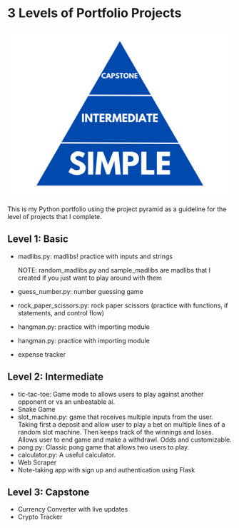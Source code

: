 # 3 Levels of Portfolio Projects
![project pyramid](three-levels-pyramid.png)

This is my Python portfolio using the project pyramid as a guideline for the level of projects that I complete. 

## Level 1: Basic
- madlibs.py: madlibs! practice with inputs and strings

    NOTE: random_madlibs.py and sample_madlibs are madlibs that I created if you just want to play around with them
- guess_number.py: number guessing game
- rock_paper_scissors.py: rock paper scissors (practice with functions, if statements, and control flow)
- hangman.py: practice with importing module
- hangman.py: practice with importing module 
- expense tracker


## Level 2: Intermediate
- tic-tac-toe: Game mode to allows users to play against another opponent or vs an unbeatable ai.
- Snake Game
- slot_machine.py: game that receives multiple inputs from the user. Taking first a deposit and allow user to play a bet on multiple lines of a random slot machine. Then keeps track of the winnings and loses. Allows user to end game and make a withdrawl. Odds and customizable. 
- pong.py: Classic pong game that allows two users to play. 
- calculator.py: A useful calculator. 
- Web Scraper
- Note-taking app with sign up and authentication using Flask


## Level 3: Capstone
- Currency Converter with live updates
- Crypto Tracker
